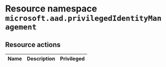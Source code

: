 # Resource namespace `microsoft.aad.privilegedIdentityManagement`
## Resource actions
|Name|Description|Privileged|
|-|-|-|
